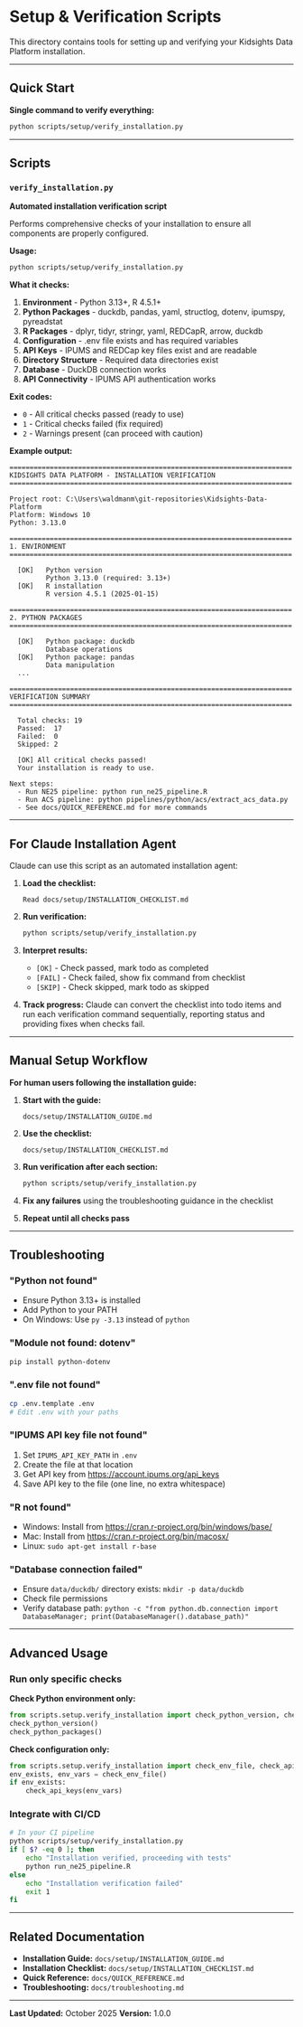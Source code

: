 # Setup & Verification Scripts

This directory contains tools for setting up and verifying your Kidsights Data Platform installation.

---

## Quick Start

**Single command to verify everything:**
```bash
python scripts/setup/verify_installation.py
```

---

## Scripts

### `verify_installation.py`

**Automated installation verification script**

Performs comprehensive checks of your installation to ensure all components are properly configured.

**Usage:**
```bash
python scripts/setup/verify_installation.py
```

**What it checks:**
1. **Environment** - Python 3.13+, R 4.5.1+
2. **Python Packages** - duckdb, pandas, yaml, structlog, dotenv, ipumspy, pyreadstat
3. **R Packages** - dplyr, tidyr, stringr, yaml, REDCapR, arrow, duckdb
4. **Configuration** - .env file exists and has required variables
5. **API Keys** - IPUMS and REDCap key files exist and are readable
6. **Directory Structure** - Required data directories exist
7. **Database** - DuckDB connection works
8. **API Connectivity** - IPUMS API authentication works

**Exit codes:**
- `0` - All critical checks passed (ready to use)
- `1` - Critical checks failed (fix required)
- `2` - Warnings present (can proceed with caution)

**Example output:**
```
======================================================================
KIDSIGHTS DATA PLATFORM - INSTALLATION VERIFICATION
======================================================================

Project root: C:\Users\waldmanm\git-repositories\Kidsights-Data-Platform
Platform: Windows 10
Python: 3.13.0

======================================================================
1. ENVIRONMENT
======================================================================

  [OK]   Python version
         Python 3.13.0 (required: 3.13+)
  [OK]   R installation
         R version 4.5.1 (2025-01-15)

======================================================================
2. PYTHON PACKAGES
======================================================================

  [OK]   Python package: duckdb
         Database operations
  [OK]   Python package: pandas
         Data manipulation
  ...

======================================================================
VERIFICATION SUMMARY
======================================================================

  Total checks: 19
  Passed:  17
  Failed:  0
  Skipped: 2

  [OK] All critical checks passed!
  Your installation is ready to use.

Next steps:
  - Run NE25 pipeline: python run_ne25_pipeline.R
  - Run ACS pipeline: python pipelines/python/acs/extract_acs_data.py
  - See docs/QUICK_REFERENCE.md for more commands
```

---

## For Claude Installation Agent

Claude can use this script as an automated installation agent:

1. **Load the checklist:**
   ```
   Read docs/setup/INSTALLATION_CHECKLIST.md
   ```

2. **Run verification:**
   ```bash
   python scripts/setup/verify_installation.py
   ```

3. **Interpret results:**
   - `[OK]` - Check passed, mark todo as completed
   - `[FAIL]` - Check failed, show fix command from checklist
   - `[SKIP]` - Check skipped, mark todo as skipped

4. **Track progress:**
   Claude can convert the checklist into todo items and run each verification command sequentially, reporting status and providing fixes when checks fail.

---

## Manual Setup Workflow

**For human users following the installation guide:**

1. **Start with the guide:**
   ```
   docs/setup/INSTALLATION_GUIDE.md
   ```

2. **Use the checklist:**
   ```
   docs/setup/INSTALLATION_CHECKLIST.md
   ```

3. **Run verification after each section:**
   ```bash
   python scripts/setup/verify_installation.py
   ```

4. **Fix any failures** using the troubleshooting guidance in the checklist

5. **Repeat until all checks pass**

---

## Troubleshooting

### "Python not found"
- Ensure Python 3.13+ is installed
- Add Python to your PATH
- On Windows: Use `py -3.13` instead of `python`

### "Module not found: dotenv"
```bash
pip install python-dotenv
```

### ".env file not found"
```bash
cp .env.template .env
# Edit .env with your paths
```

### "IPUMS API key file not found"
1. Set `IPUMS_API_KEY_PATH` in `.env`
2. Create the file at that location
3. Get API key from https://account.ipums.org/api_keys
4. Save API key to the file (one line, no extra whitespace)

### "R not found"
- Windows: Install from https://cran.r-project.org/bin/windows/base/
- Mac: Install from https://cran.r-project.org/bin/macosx/
- Linux: `sudo apt-get install r-base`

### "Database connection failed"
- Ensure `data/duckdb/` directory exists: `mkdir -p data/duckdb`
- Check file permissions
- Verify database path: `python -c "from python.db.connection import DatabaseManager; print(DatabaseManager().database_path)"`

---

## Advanced Usage

### Run only specific checks

**Check Python environment only:**
```python
from scripts.setup.verify_installation import check_python_version, check_python_packages
check_python_version()
check_python_packages()
```

**Check configuration only:**
```python
from scripts.setup.verify_installation import check_env_file, check_api_keys
env_exists, env_vars = check_env_file()
if env_exists:
    check_api_keys(env_vars)
```

### Integrate with CI/CD

```bash
# In your CI pipeline
python scripts/setup/verify_installation.py
if [ $? -eq 0 ]; then
    echo "Installation verified, proceeding with tests"
    python run_ne25_pipeline.R
else
    echo "Installation verification failed"
    exit 1
fi
```

---

## Related Documentation

- **Installation Guide:** `docs/setup/INSTALLATION_GUIDE.md`
- **Installation Checklist:** `docs/setup/INSTALLATION_CHECKLIST.md`
- **Quick Reference:** `docs/QUICK_REFERENCE.md`
- **Troubleshooting:** `docs/troubleshooting.md`

---

**Last Updated:** October 2025
**Version:** 1.0.0
